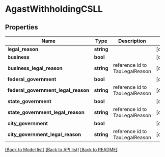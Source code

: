 # AgastWithholdingCSLL

## Properties
Name | Type | Description | Notes
------------ | ------------- | ------------- | -------------
**legal_reason** | **string** |  | [optional] 
**business** | **bool** |  | [optional] 
**business_legal_reason** | **string** | reference id to TaxLegalReason | [optional] 
**federal_government** | **bool** |  | [optional] 
**federal_government_legal_reason** | **string** | reference id to TaxLegalReason | [optional] 
**state_government** | **bool** |  | [optional] 
**state_government_legal_reason** | **string** | reference id to TaxLegalReason | [optional] 
**city_government** | **bool** |  | [optional] 
**city_government_legal_reason** | **string** | reference id to TaxLegalReason | [optional] 

[[Back to Model list]](../README.md#documentation-for-models) [[Back to API list]](../README.md#documentation-for-api-endpoints) [[Back to README]](../README.md)


